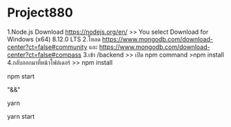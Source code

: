 # Project880
1.Node.js Download https://nodejs.org/en/ >> You select Download for Windows (x64) 8.12.0 LTS 
2.โหลด https://www.mongodb.com/download-center?ct=false#community และ https://www.mongodb.com/download-center?ct=false#compass 
3.เข้า /backend >> เปิด npm command >npm install 4.กลับออกมาที่หน้าโฟล์เดอร์ >> npm install

npm start

"&&"

yarn

yarn start
